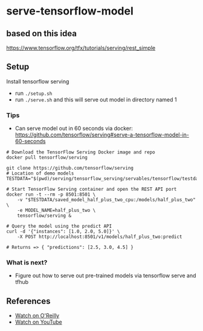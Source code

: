 # serve-tensorflow-model

## based on this idea
https://www.tensorflow.org/tfx/tutorials/serving/rest_simple

## Setup

Install tensorflow serving
* run `./setup.sh` 
* run `./serve.sh` and this will serve out model in directory named 1

### Tips

* Can serve model out in 60 seconds via docker:  https://github.com/tensorflow/serving#serve-a-tensorflow-model-in-60-seconds

```
# Download the TensorFlow Serving Docker image and repo
docker pull tensorflow/serving

git clone https://github.com/tensorflow/serving
# Location of demo models
TESTDATA="$(pwd)/serving/tensorflow_serving/servables/tensorflow/testdata"

# Start TensorFlow Serving container and open the REST API port
docker run -t --rm -p 8501:8501 \
    -v "$TESTDATA/saved_model_half_plus_two_cpu:/models/half_plus_two" \
    -e MODEL_NAME=half_plus_two \
    tensorflow/serving &

# Query the model using the predict API
curl -d '{"instances": [1.0, 2.0, 5.0]}' \
    -X POST http://localhost:8501/v1/models/half_plus_two:predict

# Returns => { "predictions": [2.5, 3.0, 4.5] }
```

### What is next?

* Figure out how to serve out pre-trained models via tensorflow serve and tfhub



## References

* [Watch on O'Reilly](https://learning.oreilly.com/videos/52-weeks-live/051312022VIDEOPAIML/051312022VIDEOPAIML-c1_s0/)
* [Watch on YouTube](https://www.youtube.com/watch?v=KjLmN6MNKms)
